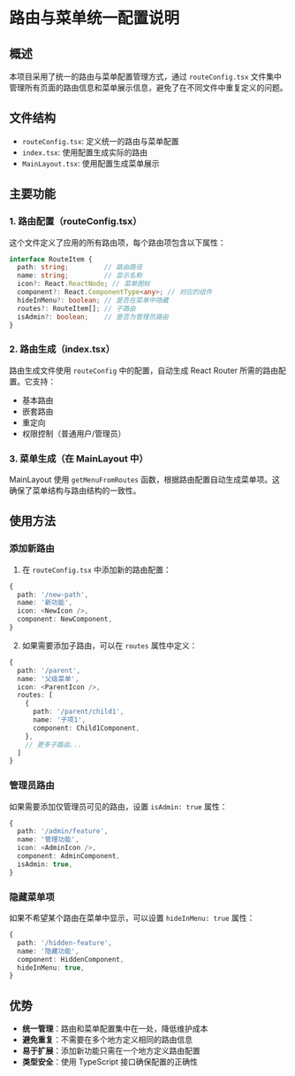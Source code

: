 # 路由与菜单统一配置说明

## 概述

本项目采用了统一的路由与菜单配置管理方式，通过 `routeConfig.tsx` 文件集中管理所有页面的路由信息和菜单展示信息，避免了在不同文件中重复定义的问题。

## 文件结构

- `routeConfig.tsx`: 定义统一的路由与菜单配置
- `index.tsx`: 使用配置生成实际的路由
- `MainLayout.tsx`: 使用配置生成菜单展示

## 主要功能

### 1. 路由配置（routeConfig.tsx）

这个文件定义了应用的所有路由项，每个路由项包含以下属性：

```typescript
interface RouteItem {
  path: string;         // 路由路径
  name: string;         // 显示名称
  icon?: React.ReactNode; // 菜单图标
  component?: React.ComponentType<any>; // 对应的组件
  hideInMenu?: boolean; // 是否在菜单中隐藏
  routes?: RouteItem[]; // 子路由
  isAdmin?: boolean;    // 是否为管理员路由
}
```

### 2. 路由生成（index.tsx）

路由生成文件使用 `routeConfig` 中的配置，自动生成 React Router 所需的路由配置。它支持：

- 基本路由
- 嵌套路由
- 重定向
- 权限控制（普通用户/管理员）

### 3. 菜单生成（在 MainLayout 中）

MainLayout 使用 `getMenuFromRoutes` 函数，根据路由配置自动生成菜单项。这确保了菜单结构与路由结构的一致性。

## 使用方法

### 添加新路由

1. 在 `routeConfig.tsx` 中添加新的路由配置：

```typescript
{
  path: '/new-path',
  name: '新功能',
  icon: <NewIcon />,
  component: NewComponent,
}
```

2. 如果需要添加子路由，可以在 `routes` 属性中定义：

```typescript
{
  path: '/parent',
  name: '父级菜单',
  icon: <ParentIcon />,
  routes: [
    {
      path: '/parent/child1',
      name: '子项1',
      component: Child1Component,
    },
    // 更多子路由...
  ]
}
```

### 管理员路由

如果需要添加仅管理员可见的路由，设置 `isAdmin: true` 属性：

```typescript
{
  path: '/admin/feature',
  name: '管理功能',
  icon: <AdminIcon />,
  component: AdminComponent,
  isAdmin: true,
}
```

### 隐藏菜单项

如果不希望某个路由在菜单中显示，可以设置 `hideInMenu: true` 属性：

```typescript
{
  path: '/hidden-feature',
  name: '隐藏功能',
  component: HiddenComponent,
  hideInMenu: true,
}
```

## 优势

- **统一管理**：路由和菜单配置集中在一处，降低维护成本
- **避免重复**：不需要在多个地方定义相同的路由信息
- **易于扩展**：添加新功能只需在一个地方定义路由配置
- **类型安全**：使用 TypeScript 接口确保配置的正确性 